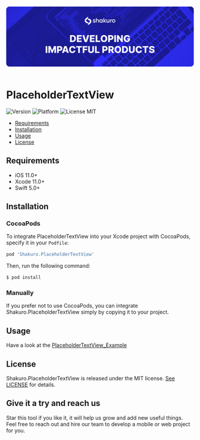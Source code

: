 ![Shakuro PlaceholderTextView](Resources/title_image.png)
<br><br>
# PlaceholderTextView
![Version](https://img.shields.io/badge/version-1.0.0-blue.svg)
![Platform](https://img.shields.io/badge/platform-iOS-lightgrey.svg)
![License MIT](https://img.shields.io/badge/license-MIT-green.svg)

- [Requirements](#requirements)
- [Installation](#installation)
- [Usage](#usage)
- [License](#license)

## Requirements

- iOS 11.0+
- Xcode 11.0+
- Swift 5.0+

## Installation

### CocoaPods

To integrate PlaceholderTextView into your Xcode project with CocoaPods, specify it in your `Podfile`:

```ruby
pod 'Shakuro.PlaceholderTextView'
```

Then, run the following command:

```bash
$ pod install
```

### Manually

If you prefer not to use CocoaPods, you can integrate Shakuro.PlaceholderTextView simply by copying it to your project.

## Usage

Have a look at the [PlaceholderTextView_Example](https://github.com/shakurocom/PlaceholderTextView/tree/master/PlaceholderTextView_Example)

## License

Shakuro.PlaceholderTextView is released under the MIT license. [See LICENSE](https://github.com/shakurocom/PlaceholderTextView/blob/master/LICENSE.md) for details.

## Give it a try and reach us

Star this tool if you like it, it will help us grow and add new useful things. 
Feel free to reach out and hire our team to develop a mobile or web project for you.

